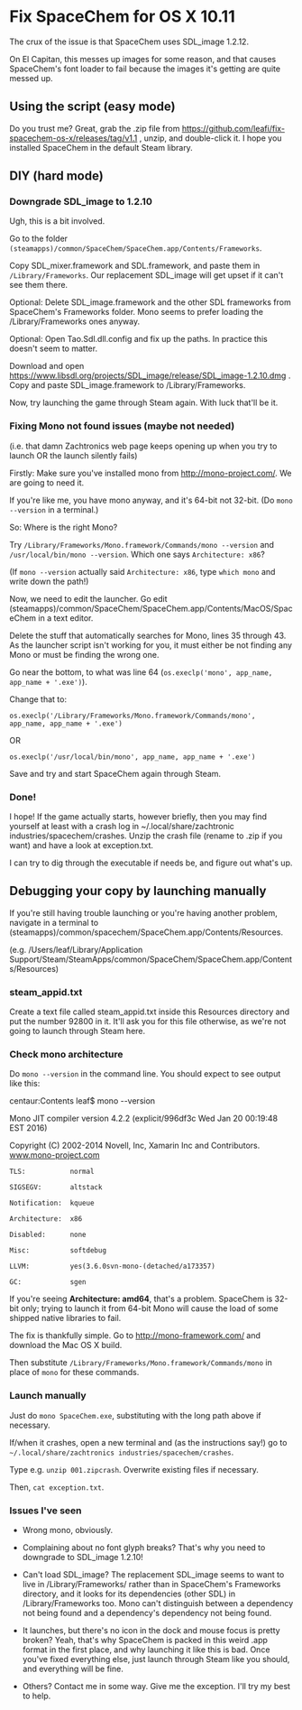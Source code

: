 # Fix SpaceChem for OS X 10.11

The crux of the issue is that SpaceChem uses SDL_image 1.2.12.

On El Capitan, this messes up images for some reason, and that causes SpaceChem's font loader to fail because the images it's getting are quite messed up.

## Using the script (easy mode)

Do you trust me? Great, grab the .zip file from https://github.com/leafi/fix-spacechem-os-x/releases/tag/v1.1 , unzip, and double-click it. I hope you installed SpaceChem in the default Steam library.

## DIY (hard mode)

### Downgrade SDL_image to 1.2.10

Ugh, this is a bit involved.

Go to the folder `(steamapps)/common/SpaceChem/SpaceChem.app/Contents/Frameworks`.

Copy SDL_mixer.framework and SDL.framework, and paste them in `/Library/Frameworks`. Our replacement SDL_image will get upset if it can't see them there.

Optional: Delete SDL_image.framework and the other SDL frameworks from SpaceChem's Frameworks folder. Mono seems to prefer loading the /Library/Frameworks ones anyway.

Optional: Open Tao.Sdl.dll.config and fix up the paths. In practice this doesn't seem to matter.

Download and open https://www.libsdl.org/projects/SDL_image/release/SDL_image-1.2.10.dmg . Copy and paste SDL_image.framework to /Library/Frameworks.

Now, try launching the game through Steam again. With luck that'll be it.

### Fixing Mono not found issues (maybe not needed)

(i.e. that damn Zachtronics web page keeps opening up when you try to launch OR the launch silently fails)

Firstly: Make sure you've installed mono from http://mono-project.com/. We are going to need it.

If you're like me, you have mono anyway, and it's 64-bit not 32-bit. (Do `mono --version` in a terminal.)

So: Where is the right Mono?

Try `/Library/Frameworks/Mono.framework/Commands/mono --version` and `/usr/local/bin/mono --version`. Which one says `Architecture: x86`?

(If `mono --version` actually said `Architecture: x86`, type `which mono` and write down the path!)

Now, we need to edit the launcher. Go edit (steamapps)/common/SpaceChem/SpaceChem.app/Contents/MacOS/SpaceChem in a text editor.

Delete the stuff that automatically searches for Mono, lines 35 through 43. As the launcher script isn't working for you, it must either be not finding any Mono or must be finding the wrong one.

Go near the bottom, to what was line 64 (`os.execlp('mono', app_name, app_name + '.exe')`).

Change that to:

`os.execlp('/Library/Frameworks/Mono.framework/Commands/mono', app_name, app_name + '.exe')`

OR

`os.execlp('/usr/local/bin/mono', app_name, app_name + '.exe')`

Save and try and start SpaceChem again through Steam.

### Done!

I hope! If the game actually starts, however briefly, then you may find yourself at least with a crash log in ~/.local/share/zachtronic industries/spacechem/crashes. Unzip the crash file (rename to .zip if you want) and have a look at exception.txt.

I can try to dig through the executable if needs be, and figure out what's up.


## Debugging your copy by launching manually

If you're still having trouble launching or you're having another problem, navigate in a terminal to (steamapps)/common/spacechem/SpaceChem.app/Contents/Resources.

(e.g. /Users/leaf/Library/Application Support/Steam/SteamApps/common/SpaceChem/SpaceChem.app/Contents/Resources)

### steam_appid.txt

Create a text file called steam_appid.txt inside this Resources directory and put the number 92800 in it. It'll ask you for this file otherwise, as we're not going to launch through Steam here.

### Check mono architecture

Do `mono --version` in the command line. You should expect to see output like this:

  centaur:Contents leaf$ mono --version

  Mono JIT compiler version 4.2.2 (explicit/996df3c Wed Jan 20 00:19:48 EST 2016)

  Copyright (C) 2002-2014 Novell, Inc, Xamarin Inc and Contributors. www.mono-project.com

	TLS:           normal
	
	SIGSEGV:       altstack
	
	Notification:  kqueue
	
	Architecture:  x86
	
	Disabled:      none
	
	Misc:          softdebug 
	
	LLVM:          yes(3.6.0svn-mono-(detached/a173357)
	
	GC:            sgen


If you're seeing **Architecture: amd64**, that's a problem. SpaceChem is 32-bit only; trying to launch it from 64-bit Mono will cause the load of some shipped native libraries to fail.

The fix is thankfully simple. Go to http://mono-framework.com/ and download the Mac OS X build.

Then substitute `/Library/Frameworks/Mono.framework/Commands/mono` in place of `mono` for these commands.

### Launch manually

Just do `mono SpaceChem.exe`, substituting with the long path above if necessary.

If/when it crashes, open a new terminal and (as the instructions say!) go to `~/.local/share/zachtronics industries/spacechem/crashes`.

Type e.g. `unzip 001.zipcrash`. Overwrite existing files if necessary.

Then, `cat exception.txt`.

### Issues I've seen

* Wrong mono, obviously.

* Complaining about no font glyph breaks? That's why you need to downgrade to SDL_image 1.2.10!

* Can't load SDL_image? The replacement SDL_image seems to want to live in /Library/Frameworks/ rather than in SpaceChem's Frameworks directory, and it looks for its dependencies (other SDL) in /Library/Frameworks too. Mono can't distinguish between a dependency not being found and a dependency's dependency not being found.

* It launches, but there's no icon in the dock and mouse focus is pretty broken? Yeah, that's why SpaceChem is packed in this weird .app format in the first place, and why launching it like this is bad. Once you've fixed everything else, just launch through Steam like you should, and everything will be fine.

* Others? Contact me in some way. Give me the exception. I'll try my best to help.
